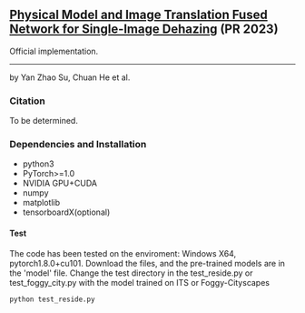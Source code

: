 ##  [Physical Model and Image Translation Fused Network for Single-Image Dehazing](https://doi.org/10.1016/j.patcog.2023.109700) (PR 2023)
 Official implementation.

---

by Yan Zhao Su, Chuan He et al. 

### Citation

To be determined.

### Dependencies and Installation

* python3
* PyTorch>=1.0
* NVIDIA GPU+CUDA
* numpy
* matplotlib
* tensorboardX(optional)


#### Test
The code has been tested on the enviroment: Windows X64, pytorch1.8.0+cu101.
Download the files, and the pre-trained models are in the 'model' file.
Change the test directory in the test_reside.py or test_foggy_city.py with the model trained on ITS or Foggy-Cityscapes
 ```shell
 python test_reside.py
```


